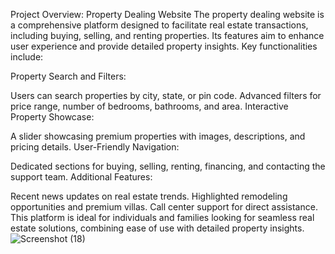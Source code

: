 Project Overview: Property Dealing Website
The property dealing website is a comprehensive platform designed to facilitate real estate transactions, including buying, selling, and renting properties. Its features aim to enhance user experience and provide detailed property insights. Key functionalities include:

Property Search and Filters:

Users can search properties by city, state, or pin code.
Advanced filters for price range, number of bedrooms, bathrooms, and area.
Interactive Property Showcase:

A slider showcasing premium properties with images, descriptions, and pricing details.
User-Friendly Navigation:

Dedicated sections for buying, selling, renting, financing, and contacting the support team.
Additional Features:

Recent news updates on real estate trends.
Highlighted remodeling opportunities and premium villas.
Call center support for direct assistance.
This platform is ideal for individuals and families looking for seamless real estate solutions, combining ease of use with detailed property insights.
![Screenshot (18)](https://github.com/user-attachments/assets/1b199fc4-433c-4c64-a1ec-229cad465c39)
